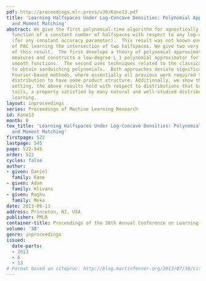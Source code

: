 ```yaml
---
pdf: http://proceedings.mlr.press/v30/Kane13.pdf
title: 'Learning Halfspaces Under Log-Concave Densities: Polynomial Approximations
  and Moment Matching'
abstract: We give the first polynomial-time algorithm for agnostically learning any
  function of a constant number of halfspaces with respect to any log-concave distribution
  (for any constant accuracy parameter).  This result was not known even for the case
  of PAC learning the intersection of two halfspaces. We give two very different proofs
  of this result.  The first develops a theory of polynomial approximation for log-concave
  measures and constructs a low-degree L_1 polynomial approximator for sufficiently
  smooth functions.  The second uses techniques related to the classical moment problem
  to obtain sandwiching polynomials.  Both approaches deviate significantly from known
  Fourier-based methods, where essentially all previous work required the underlying
  distribution to have some product structure. Additionally, we show that in the smoothed-analysis
  setting, the above results hold with respect to distributions that have sub-exponential
  tails, a property satisfied by many natural and well-studied distributions in machine
  learning.
layout: inproceedings
series: Proceedings of Machine Learning Research
id: Kane13
month: 0
tex_title: 'Learning Halfspaces Under Log-Concave Densities: Polynomial Approximations
  and Moment Matching'
firstpage: 522
lastpage: 545
page: 522-545
order: 522
cycles: false
author:
- given: Daniel
  family: Kane
- given: Adam
  family: Klivans
- given: Raghu
  family: Meka
date: 2013-06-13
address: Princeton, NJ, USA
publisher: PMLR
container-title: Proceedings of the 26th Annual Conference on Learning Theory
volume: '30'
genre: inproceedings
issued:
  date-parts:
  - 2013
  - 6
  - 13
# Format based on citeproc: http://blog.martinfenner.org/2013/07/30/citeproc-yaml-for-bibliographies/
---
```

